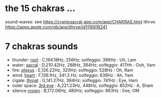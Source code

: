 # the 15 chakras ...

sound-waves: see https://craniosacral-app.com/app/CHAKRAS.html
ithrve: https://apps.apple.com/gb/app/ithrve/id1116818241





# 7 chakras sounds

* thunder: [root](https://balance.chakrahealingsounds.com/1st-chakra/) : C,194.18Hz, 256Hz; solfeggio: 396Hz : Uh, Lam 
* water: [sacral](https://balance.chakrahealingsounds.com/2nd-chakra/) : D,210.42Hz, 288Hz, 384Hz; solfeggio: 417Hh : Ooh, Vam
* fire: [plexus](https://balance.chakrahealingsounds.com/3rd-chakra/) : E,126.22Hz, 320Hz; solfeggio: 528Hz : Oh, Ram
* wind: [heart](https://balance.chakrahealingsounds.com/4th-chakra/) : F,136.1Hz, 341.3 Hz; solfeggio: 639Hz : Ah, Yam
* cigale: [throat](https://balance.chakrahealingsounds.com/5th-chakra/) : G,141.27Hz, 384Hz; solfeggio: 741Hz : Eye, Ham
* outer space: [3rd eye](https://balance.chakrahealingsounds.com/6th-chakra/) : A,221.23Hz, 448Hz; solfeggio: 852Hz : A, Sham
* silence [crown](https://balance.chakrahealingsounds.com/7th-chakra/) : B,172.06Hz, 480Hz; solfeggio: 963Hz : Eee, OM


